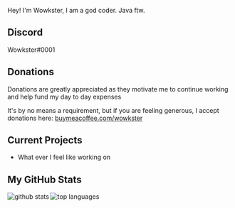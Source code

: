 Hey! I'm Wowkster, I am a god coder. Java ftw.

## Discord
Wowkster#0001

## Donations
Donations are greatly appreciated as they motivate me to continue working and help fund my day to day expenses

It's by no means a requirement, but if you are feeling generous, I accept donations here: <a href="https://www.buymeacoffee.com/wowkster">buymeacoffee.com/wowkster</a>

## Current Projects

* What ever I feel like working on

## My GitHub Stats

<a href="https://github.com/anuraghazra/github-readme-stats">  
  <img align="left" alt="github stats" src="https://github-readme-stats.vercel.app/api?username=wowkster&count_private=true&include_all_commits=true&show_icons=true&theme=algolia" />
  <img align="left" alt="top languages" src="https://github-readme-stats.vercel.app/api/top-langs/?username=wowkster&layout=compact&theme=algolia" />
</a>  
